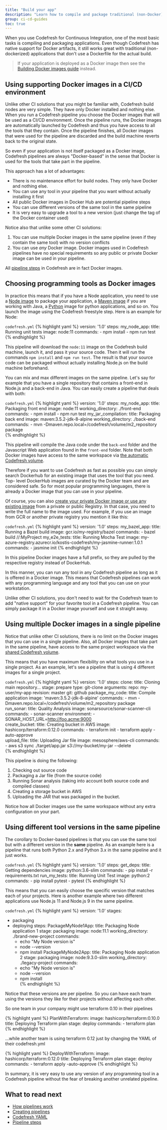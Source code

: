 ```yaml
---
title: "Build your app"
description: "Learn how to compile and package traditional (non-Docker) artifacts"
group: ci-cd-guides
toc: true
---
```


When you use Codefresh for Continuous Integration, one of the most basic tasks is compiling and packaging applications. Even though Codefresh has native support for Docker artifacts, it still works great with traditional (non-dockerized) applications that don't use a Dockerfile for the actual build.

>If your application is deployed as a Docker image then see the [Building Docker images guide]({{site.baseurl}}/docs/ci-cd-guides/building-docker-images/) instead.

## Using supporting Docker images in a CI/CD environment

Unlike other CI solutions that you might be familiar with, Codefresh build nodes are very simple. They have only Docker installed and nothing else. When you run a Codefresh pipeline you choose the Docker images that will be used as a CI/CD environment. Once the pipeline runs, the Docker images are automatically launched by Codefresh and thus you have access to all the tools that they contain. Once the pipeline finishes, all Docker images that were used for the pipeline are discarded and the build machine reverts back to the original state.

So even if your application is not itself packaged as a Docker image, Codefresh pipelines are always "Docker-based" in the sense that Docker is used for the tools that take part in the pipeline.

This approach has a lot of advantages:

 * There is no maintenance effort for build nodes. They only have Docker and nothing else.
 * You can use any tool in your pipeline that you want without actually installing it first
 * All public Docker images in Docker Hub are potential pipeline steps
 * You can use different versions of the same tool in the same pipeline
 * It is very easy to upgrade a tool to a new version (just change the tag of the Docker container used)

Notice also that unlike some other CI solutions:

1. You can use multiple Docker images in the same pipeline (even if they contain the same tool) with no version conflicts
1. You can use *any* Docker image. Docker images used in Codefresh pipelines have no special requirements so any public or private Docker image can be used in your pipeline.

All [pipeline steps]({{site.baseurl}}/docs/codefresh-yaml/steps/) in Codefresh are in fact Docker images.


## Choosing programming tools as Docker images

In practice this means that if you have a Node application, you need to use a [Node image]({{site.baseurl}}/docs/learn-by-example/nodejs)  to package your application, a [Maven image]({{site.baseurl}}/docs/learn-by-example/java/spring-boot-2/) if you are working with Java, a [Python]({{site.baseurl}}/docs/learn-by-example/python/) image for python applications, and so on. You launch the image using the Codefresh freestyle step. Here is an example for Node:

`codefresh.yml`
{% highlight yaml %}
version: '1.0'
steps:
  my_node_app:
    title: Running unit tests
    image: node:11
    commands:
     - npm install
     - npm run test
{% endhighlight %}

This pipeline will download the `node:11` image on the Codefresh build machine, launch it, and pass it your source code. Then it will run the commands `npm install` and `npm run test`. The result is that your source code can be packaged without actually installing Node.js on the build machine beforehand.

You can mix and max different images on the same pipeline. Let's say for example that you have a single repository that contains a front-end in Node.js and a back-end in Java. You can easily create a pipeline that deals with both:

`codefresh.yml`
{% highlight yaml %}
version: '1.0'
steps:
  my_node_app:
    title: Packaging front end
    image: node:11
    working_directory: ./front-end
    commands:
     - npm install
     - npm run test
  my_jar_compilation:
    title: Packaging back end
    image: maven:3.5.2-jdk-8-alpine
    working_directory: ./back-end
    commands:
     - mvn -Dmaven.repo.local=/codefresh/volume/m2_repository package   
{% endhighlight %}

This pipeline will compile the Java code under the `back-end` folder and the Javascript Web application found in the `front-end` folder. Note that both Docker images have access to the same workspace via [the automatic Codefresh volume]({{site.baseurl}}/docs/configure-ci-cd-pipeline/introduction-to-codefresh-pipelines/#sharing-the-workspace-between-build-steps).

Therefore if you want to use Codefresh as fast as possible you can simply search Dockerhub for an existing image that uses the tool that you need. Top- level DockerHub images are curated by the Docker team and are considered safe. So for most popular programming languages, there is already a Docker image that you can use in your pipeline.

Of course, you can also [create your private Docker image or use any existing image]({{site.baseurl}}/docs/docker-registries/working-with-docker-registries/) from a private or public Registry. In that case, you need to write the full name to the image used. For example, if you use an image from GCR or another private registry you mention it like this:

`codefresh.yml`
{% highlight yaml %}
version: '1.0'
steps:
  my_bazel_app:
    title: Running a Bazel build
    image: gcr.io/my-registry/bazel
    commands:
     - bazel build //:MyProject
  my_e2e_tests:
    title: Running Mocha Test
    image: my-azure-registry.azurecr.io/kostis-codefresh/my-jasmine-runner:1.0.1 
    commands:
     - jasmine init
{% endhighlight %}

In this pipeline Docker images have a full prefix, so they are pulled by the respective registry instead of DockerHub.

In this manner, you can run any tool in any Codefresh pipeline as long as it is offered in a Docker image. This means that Codefresh pipelines can work with any programming language and any tool that you can use on your workstation.

Unlike other CI solutions, you don't need to wait for the Codefresh team to add "native support" for your favorite tool in a Codefresh pipeline. You can simply package it in a Docker image yourself and use it straight away.


## Using multiple Docker images in a single pipeline

Notice that unlike other CI solutions, there is no limit on the Docker images that you can use in a single pipeline. Also, all Docker images that take part in the same pipeline, have access to the same project workspace via the [shared Codefresh volume]({{site.baseurl}}/docs/configure-ci-cd-pipeline/introduction-to-codefresh-pipelines/#sharing-the-workspace-between-build-steps).

This means that you have maximum flexibility on what tools you use in a single project. As an example, let's see a pipeline that is using 4 different images for a single project.


`codefresh.yml`
{% highlight yaml %}
version: '1.0'
steps:
  clone:
    title: Cloning main repository...
    stage: prepare
    type: git-clone
    arguments:
      repo: my-user/my-app
      revision: master
      git: github
  package_my_code:
    title: Compile application
    image: 'maven:3.5.2-jdk-8-alpine'
    commands:
     - mvn -Dmaven.repo.local=/codefresh/volume/m2_repository package   
  run_sonar:
    title: Quality Analysis
    image: sonarsource/sonar-scanner-cli
    commands:
     - sonar-scanner
    environment:
     - SONAR_HOST_URL=http://foo.acme:9000     
  create_bucket:
    title: Creating bucket in AWS
    image: hashicorp/terraform:0.12.0
    commands:
      - terraform init
      - terraform apply -auto-approve   
  upload_file:
    title: Uploading Jar file
    image: mesosphere/aws-cli
    commands:
     - aws s3 sync ./target/app.jar s3://my-bucket/my-jar --delete        
{% endhighlight %}

This pipeline is doing the following:

1. Checking out source code
1. Packaging a Jar file (from the source code)
1. Running Sonar analysis (taking into account both source code and compiled classes)
1. Creating a storage bucket in AWS
1. Uploading the JAR that was packaged in the bucket.

Notice how all Docker images use the same workspace without any extra configuration on your part.

## Using different tool versions in the same pipeline 

The corollary to Docker-based pipelines is that you can use the same tool but with a different version in the **same** pipeline.
As an example here is a pipeline that runs both Python 2.x and Python 3.x in the same pipeline and it just works.

`codefresh.yml`
{% highlight yaml %}
version: '1.0'
steps:
  get_deps:
    title: Getting dependencies
    image: python:3.6-slim
    commands:
     - pip install -r requirements.txt
  run_my_tests:
    title: Running Unit Test
    image: python:2 
    commands:
     - pip install pytest
     - pytest
{% endhighlight %}

This means that you can easily choose the specific version that matches each of your projects. Here is another example
where two different applications use Node.js 11 and Node.js 9 in the same pipeline.

`codefresh.yml`
{% highlight yaml %}
version: '1.0'
stages:
 - packaging
 - deploying
steps:
  PackageMyNode1App:
    title: Packaging Node application 1
    stage: packaging
    image: node:11.1
    working_directory: ./brand-new-project
    commands:
      - echo "My Node version is"
      - node --version
      - npm install
  PackageMyNode2App:
    title: Packaging Node application 2
    stage: packaging
    image: node:9.3.0-slim
    working_directory: ./legacy-project
    commands:
      - echo "My Node version is"
      - node --version
      - npm install  
{% endhighlight %}

Notice that these versions are per pipeline. So you can have each team using the versions they like for their projects
without affecting each other.

So one team in your company might use terraform 0.10 in their pipelines


{% highlight yaml %}
  PlanWithTerraform:
    image: hashicorp/terraform:0.10.0
    title: Deploying Terraform plan
    stage: deploy
    commands:
      - terraform plan
{% endhighlight %}

...while another team is using terraform 0.12 just by changing the YAML of their codefresh.yml

{% highlight yaml %}
  DeployWithTerraform:
    image: hashicorp/terraform:0.12.0
    title: Deploying Terraform plan
    stage: deploy
    commands:
      - terraform apply -auto-approve 
{% endhighlight %}


In summary, it is very easy to use any version of any programming tool in a Codefresh pipeline without the fear of breaking 
another unrelated pipeline.


## What to read next

* [How pipelines work]({{site.baseurl}}/docs/configure-ci-cd-pipeline/introduction-to-codefresh-pipelines/)
* [Creating pipelines]({{site.baseurl}}/docs/configure-ci-cd-pipeline/pipelines/)
* [Codefresh YAML]({{site.baseurl}}/docs/codefresh-yaml/what-is-the-codefresh-yaml/)
* [Pipeline steps]({{site.baseurl}}/docs/codefresh-yaml/steps/)






